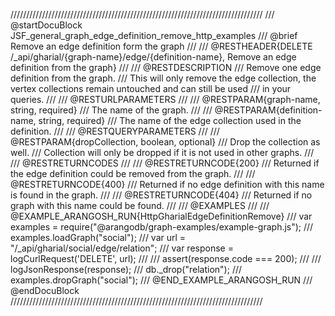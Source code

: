 ////////////////////////////////////////////////////////////////////////////////
/// @startDocuBlock JSF_general_graph_edge_definition_remove_http_examples
/// @brief Remove an edge definition form the graph
/// 
/// @RESTHEADER{DELETE /_api/gharial/{graph-name}/edge/{definition-name}, Remove an edge definition from the graph}
/// 
/// @RESTDESCRIPTION
/// Remove one edge definition from the graph.
/// This will only remove the edge collection, the vertex collections remain untouched and can still be used
/// in your queries.
/// 
/// @RESTURLPARAMETERS
/// 
/// @RESTPARAM{graph-name, string, required}
/// The name of the graph.
/// 
/// @RESTPARAM{definition-name, string, required}
/// The name of the edge collection used in the definition.
/// 
/// @RESTQUERYPARAMETERS
/// 
/// @RESTPARAM{dropCollection, boolean, optional}
/// Drop the collection as well.
/// Collection will only be dropped if it is not used in other graphs.
/// 
/// @RESTRETURNCODES
/// 
/// @RESTRETURNCODE{200}
/// Returned if the edge definition could be removed from the graph.
/// 
/// @RESTRETURNCODE{400}
/// Returned if no edge definition with this name is found in the graph.
/// 
/// @RESTRETURNCODE{404}
/// Returned if no graph with this name could be found.
/// 
/// @EXAMPLES
/// 
/// @EXAMPLE_ARANGOSH_RUN{HttpGharialEdgeDefinitionRemove}
///   var examples = require("@arangodb/graph-examples/example-graph.js");
///   examples.loadGraph("social");
///   var url = "/_api/gharial/social/edge/relation";
///   var response = logCurlRequest('DELETE', url);
///
///   assert(response.code === 200);
///
///   logJsonResponse(response);
///   db._drop("relation");
///   examples.dropGraph("social");
/// @END_EXAMPLE_ARANGOSH_RUN
/// @endDocuBlock
////////////////////////////////////////////////////////////////////////////////